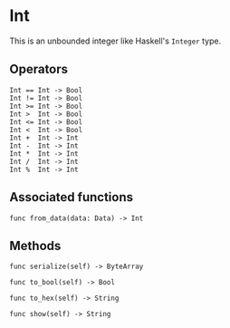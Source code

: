 # Int

This is an unbounded integer like Haskell's `Integer` type.

## Operators

```helios
Int == Int -> Bool
Int != Int -> Bool
Int >= Int -> Bool
Int >  Int -> Bool
Int <= Int -> Bool
Int <  Int -> Bool
Int +  Int -> Int
Int -  Int -> Int
Int *  Int -> Int
Int /  Int -> Int
Int %  Int -> Int
```

## Associated functions

```helios
func from_data(data: Data) -> Int
```

## Methods

```helios
func serialize(self) -> ByteArray

func to_bool(self) -> Bool

func to_hex(self) -> String

func show(self) -> String
```
